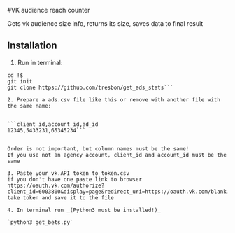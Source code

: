 #VK audience reach counter

Gets vk audience size info, returns its size, saves data to final result

## Installation

1. Run in terminal:

```mkdir get_vk_stats
cd !$
git init
git clone https://github.com/tresbon/get_ads_stats```

2. Prepare a ads.csv file like this or remove with another file with the same name:


```client_id,account_id,ad_id
12345,5433231,65345234```


Order is not important, but column names must be the same!
If you use not an agency account, client_id and account_id must be the same

3. Paste your vk.API token to token.csv
if you don't have one paste link to browser
https://oauth.vk.com/authorize?client_id=6003800&display=page&redirect_uri=https://oauth.vk.com/blank.html&scope=ads,offline&response_type=token&v=5.103
take token and save it to the file

4. In terminal run _(Python3 must be installed!)_

`python3 get_bets.py`


